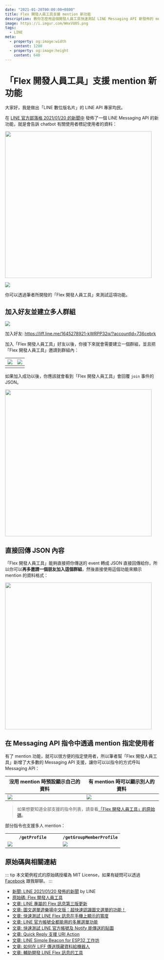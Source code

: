 ```yaml
---
date: "2021-01-20T00:00:00+0800"
title: Flex 開發人員工具支援 mention 新功能
description: 教你怎麼用這個開發人員工具快速測試 LINE Messaging API 新發佈的 mention 功能！
image: https://i.imgur.com/WmxVU0S.png
tags:
  - LINE
meta:
  - property: og:image:width
    content: 1280
  - property: og:image:height
    content: 640
---
```


# 「Flex 開發人員工具」支援 mention 新功能

大家好，我是做出「LINE 數位版名片」的 LINE API 專家均民。

在 [LINE 官方部落格 2021/01/20 的新聞中](https://developers.line.biz/zh-hant/news/2021/01/20/messaging-api-update-january-2021/) 發佈了一個 LINE Messaging API 的新功能，就是會告訴 chatbot 有關使用者標記使用者的資料：

<img src="https://i.imgur.com/FI7I5y5.png" style="width: 480px">

![](https://i.imgur.com/PiwDDOW.png)

你可以透過筆者所開發的「Flex 開發人員工具」來測試這項功能。

## 加入好友並建立多人群組

[![](https://i.imgur.com/cP5purz.png)](https://liff.line.me/1645278921-kWRPP32q/?accountId=736cebrk)

加入好友: <https://liff.line.me/1645278921-kWRPP32q/?accountId=736cebrk>

加入「Flex 開發人員工具」好友以後，你接下來就會需要建立一個群組，並且把「Flex 開發人員工具」邀請到群組內：

| ![](https://i.imgur.com/LVTRaoU.png) | ![](https://i.imgur.com/plD2mw6.png) |
| -------- | -------- |
|  |  |

如果加入成功以後，你應該就會看到「Flex 開發人員工具」會回覆 `join` 事件的 JSON。

<img src="https://i.imgur.com/Ivjpjlu.png" style="width: 480px">

## 直接回傳 JSON 內容

「Flex 開發人員工具」能夠直接把你傳送的 event 轉成 JSON 直接回傳給你，所以你可以**再多邀請一個朋友加入這個群組**，然後直接使用這個功能來顯示 mention 的資料格式：

<img src="https://i.imgur.com/td0yVGW.png" style="width: 480px">

## 在 Messaging API 指令中透過 mention 指定使用者

有了 mention 功能，就可以很方便的指定使用者，所以筆者幫「Flex 開發人員工具」新增了大多數的 Messaging API 支援，讓你可以以指令的方式呼叫 Messaging API：

| 沒用 mention 時預設顯示自己的資料 | 有 mention 時可以顯示別人的資料 |
| -------- | -------- |
| ![](https://i.imgur.com/sBiA2et.png) | ![](https://i.imgur.com/FOhuwg6.png) |

> 如果想要知道全部支援的指令列表，請查看[「Flex 開發人員工具」的原始碼](https://github.com/taichunmin/gcf-line-devbot/tree/master/line/handler/cmd)。

部分指令也支援多人 mention：

<table>
  <tr>
    <th><code>/getProfile</code></th>
    <th><code>/getGroupMemberProfile</code></th>
  </tr>
  <tr>
    <td width="48%"><img src="https://i.imgur.com/6CUimdt.png"></td>
    <td width="52%"><img src="https://i.imgur.com/xmgAHWu.png"></td>
  </tr>
</table>

## 原始碼與相關連結

::: tip
本文範例程式的原始碼授權為 MIT License，如果有疑問可以透過 [Facebook](https://www.facebook.com/taichunmin) 跟我聊聊。
:::

* [新聞: LINE 2021/01/20 發佈的新聞](https://developers.line.biz/zh-hant/news/2021/01/20/messaging-api-update-january-2021/) by LINE
* [原始碼: Flex 開發人員工具](https://github.com/taichunmin/gcf-line-devbot)
* [文章: LINE 專屬的 Flex 訊息第三版更新](https://taichunmin.idv.tw/blog/2022-03-11-line-flex-message-v3.html)
* [文章: 圖文選單遊樂場中文版：超快速認識圖文選單的功能！](https://taichunmin.idv.tw/blog/2022-02-10-richmenu-playground.html)
* [文章: 快速測試 LINE Flex 訊息在手機上顯示的寬度](https://taichunmin.idv.tw/blog/2021-09-10-line-flex-width.html)
* [文章: LINE 官方帳號全都能用的多層選單功能](https://taichunmin.idv.tw/blog/2021-06-22-linebot-richmenu-alias.html)
* [文章: 快速測試 LINE 官方帳號及 Notify 能傳送的貼圖](https://taichunmin.idv.tw/blog/2021-04-16-linebot-test-sticker.html)
* [文章: Quick Reply 支援 URI Action](https://taichunmin.idv.tw/blog/2021-03-11-line-quickreply-uri.html)
* [文章: LINE Simple Beacon for ESP32 工作坊](https://taichunmin.idv.tw/blog/2020-07-13-line-simple-beacon-workshop.html)
* [文章: 如何在 LIFF 傳送隱藏資料給機器人](https://taichunmin.idv.tw/blog/2020-04-07-line-liff-send-hidden-data.html)
* [文章: 輔助開發 LINE Flex 訊息的工具](https://taichunmin.idv.tw/blog/2020-04-06-line-devbot.html)

